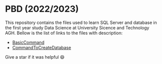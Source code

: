 # PBD (2022/2023) 

This repository contains the files used to learn SQL Server and database in the first year study Data Science at University Sicence and Technology AGH. Bellow is the list of links to the files with description: 

- [BasicCommand](./summary-in-md-files/BasicCommands.md)
- [CommandToCreateDatabase](./summary-in-md-files/DatabaseCommands.md)


Give a star if it was helpful :smile:
